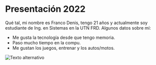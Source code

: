 # Presentación 2022
Qué tal, mi nombre es Franco Denis, tengo 21 años y actualmente soy estudiante de Ing. en Sistemas en la UTN FRD.
Algunos datos sobre mí:
- Me gusta la tecnología desde que tengo memoria.
- Paso mucho tiempo en la compu.
- Me gustan los juegos, entrenar y los autos/motos.

![Texto alternativo](http://significadodeloscolores.info/wp-content/uploads/2014/08/color-violeta.png "Título alternativo")
